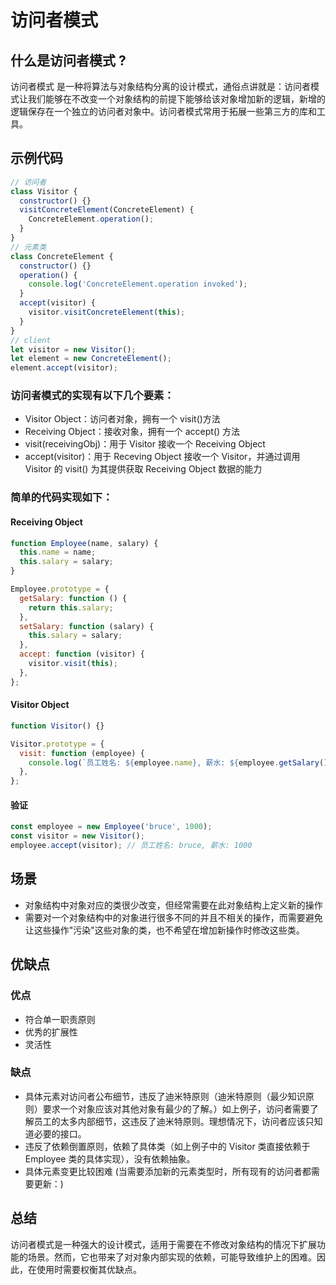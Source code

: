# 访问者模式

## 什么是访问者模式 ?

访问者模式 是一种将算法与对象结构分离的设计模式，通俗点讲就是：访问者模式让我们能够在不改变一个对象结构的前提下能够给该对象增加新的逻辑，新增的逻辑保存在一个独立的访问者对象中。访问者模式常用于拓展一些第三方的库和工具。

## 示例代码

```js
// 访问者
class Visitor {
  constructor() {}
  visitConcreteElement(ConcreteElement) {
    ConcreteElement.operation();
  }
}
// 元素类
class ConcreteElement {
  constructor() {}
  operation() {
    console.log('ConcreteElement.operation invoked');
  }
  accept(visitor) {
    visitor.visitConcreteElement(this);
  }
}
// client
let visitor = new Visitor();
let element = new ConcreteElement();
element.accept(visitor);
```

### 访问者模式的实现有以下几个要素：

- Visitor Object：访问者对象，拥有一个 visit()方法
- Receiving Object：接收对象，拥有一个 accept() 方法
- visit(receivingObj)：用于 Visitor 接收一个 Receiving Object
- accept(visitor)：用于 Receving Object 接收一个 Visitor，并通过调用 Visitor 的 visit() 为其提供获取 Receiving Object 数据的能力

### 简单的代码实现如下：

#### Receiving Object

```js
function Employee(name, salary) {
  this.name = name;
  this.salary = salary;
}

Employee.prototype = {
  getSalary: function () {
    return this.salary;
  },
  setSalary: function (salary) {
    this.salary = salary;
  },
  accept: function (visitor) {
    visitor.visit(this);
  },
};
```

#### Visitor Object

```js
function Visitor() {}

Visitor.prototype = {
  visit: function (employee) {
    console.log(`员工姓名: ${employee.name}, 薪水: ${employee.getSalary()}`);
  },
};
```

#### 验证

```js
const employee = new Employee('bruce', 1000);
const visitor = new Visitor();
employee.accept(visitor); // 员工姓名: bruce, 薪水: 1000
```

## 场景

- 对象结构中对象对应的类很少改变，但经常需要在此对象结构上定义新的操作
- 需要对一个对象结构中的对象进行很多不同的并且不相关的操作，而需要避免让这些操作"污染"这些对象的类，也不希望在增加新操作时修改这些类。

## 优缺点

### 优点

- 符合单一职责原则
- 优秀的扩展性
- 灵活性

### 缺点

- 具体元素对访问者公布细节，违反了迪米特原则（迪米特原则（最少知识原则）要求一个对象应该对其他对象有最少的了解。）如上例子，访问者需要了解员工的太多内部细节，这违反了迪米特原则。理想情况下，访问者应该只知道必要的接口。
- 违反了依赖倒置原则，依赖了具体类（如上例子中的 Visitor 类直接依赖于 Employee 类的具体实现），没有依赖抽象。
- 具体元素变更比较困难 (当需要添加新的元素类型时，所有现有的访问者都需要更新：)

## 总结

访问者模式是一种强大的设计模式，适用于需要在不修改对象结构的情况下扩展功能的场景。然而，它也带来了对对象内部实现的依赖，可能导致维护上的困难。因此，在使用时需要权衡其优缺点。
